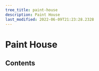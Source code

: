 ```yaml
---
tree_title: paint-house
description: Paint House
last_modified: 2022-06-09T21:23:28.2328
---
```


# Paint House

## Contents
